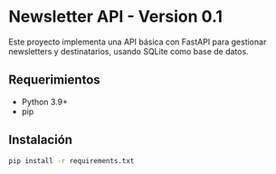 # Newsletter API - Version 0.1

Este proyecto implementa una API básica con FastAPI para gestionar newsletters y destinatarios, usando SQLite como base de datos.

## Requerimientos

- Python 3.9+
- pip

## Instalación

```bash
pip install -r requirements.txt